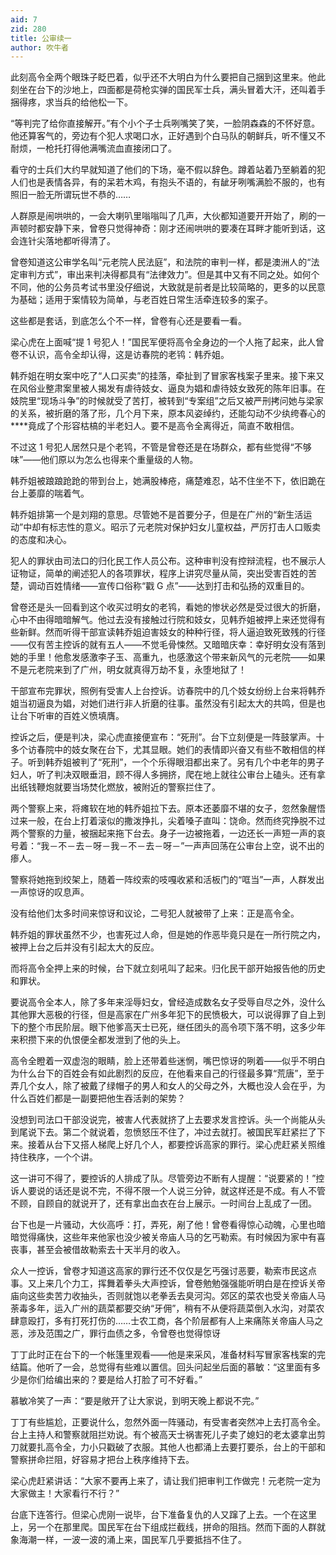 ```yaml
---
aid: 7
zid: 280
title: 公审续一
author: 吹牛者
---
```


此刻高令全两个眼珠子眨巴着，似乎还不大明白为什么要把自己捆到这里来。他此刻坐在台下的沙地上，四面都是荷枪实弹的国民军士兵，满头冒着大汗，还叫着手捆得疼，求当兵的给他松一下。

“等判完了给你直接解开。”有个小个子士兵咧嘴笑了笑，一脸阴森森的不怀好意。他还算客气的，旁边有个犯人求喝口水，正好遇到个白马队的朝鲜兵，听不懂又不耐烦，一枪托打得他满嘴流血直接闭口了。

看守的士兵们大约早就知道了他们的下场，毫不假以辞色。蹲着站着乃至躺着的犯人们也是表情各异，有的呆若木鸡，有抱头不语的，有龇牙咧嘴满脸不服的，也有照旧一脸无所谓玩世不恭的……

人群原是闹哄哄的，一会大喇叭里嗡嗡叫了几声，大伙都知道要开开始了，刷的一声顿时都安静下来，曾卷只觉得神奇：刚才还闹哄哄的要凑在耳畔才能听到话，这会连针尖落地都听得清了。

曾卷知道这公审学名叫“元老院人民法庭”，和法院的审判一样，都是澳洲人的“法定审判方式”，审出来判决得都具有“法律效力”。但是其中又有不同之处。如何个不同，他的公务员考试书里没仔细说，大致就是前者是比较简略的，更多的以民意为基础；适用于案情较为简单，与老百姓日常生活牵连较多的案子。

这些都是套话，到底怎么个不一样，曾卷有心还是要看一看。

梁心虎在上面喊“提 1 号犯人！”国民军便将高令全身边的一个人拖了起来，此人曾卷不认识，高令全却认得，这是访春院的老鸨：韩乔姐。

韩乔姐在明女案中吃了“人口买卖”的挂落，牵扯到了冒家客栈案子里来。接下来又在风俗业整肃案里被人揭发有虐待妓女、逼良为娼和虐待妓女致死的陈年旧事。在妓院里“现场斗争”的时候就受了苦打，被转到“专案组”之后又被严刑拷问她与梁家的关系，被折磨的落了形，几个月下来，原本风姿绰约，还能勾动不少纨绔春心的\*\*\*\*竟成了个形容枯槁的半老妇人。要不是高令全离得近，简直不敢相信。

不过这 1 号犯人居然只是个老鸨，不管是曾卷还是在场群众，都有些觉得“不够味”――他们原以为怎么也得来个重量级的人物。

韩乔姐被踉踉跄跄的带到台上，她满股棒疮，痛楚难忍，站不住坐不下，依旧跪在台上萎靡的喘着气。

韩乔姐排第一个是刘翔的意思。尽管她不是首要分子，但是在广州的“新生活运动”中却有标志性的意义。昭示了元老院对保护妇女儿童权益，严厉打击人口贩卖的态度和决心。

犯人的罪状由司法口的归化民工作人员公布。这种审判没有控辩流程，也不展示人证物证，简单的阐述犯人的各项罪状，程序上讲究尽量从简，突出受害百姓的苦楚，调动百姓情绪――宣传口俗称“戳 G 点”――达到打击和弘扬的双重目的。

曾卷还是头一回看到这个收买过明女的老鸨，看她的惨状必然是受过很大的折磨，心中不由得暗暗解气。他过去没有接触过行院和妓女，见韩乔姐被押上来还觉得有些新鲜。然而听得干部宣读韩乔姐迫害妓女的种种行径，将人逼迫致死致残的行径――仅有苦主控诉的就有五人――不觉毛骨悚然。又暗暗庆幸：幸好明女没有落到她的手里！他愈发感激李子玉、高重九，也感激这个带来新风气的元老院――如果不是元老院来到了广州，明女就真得万劫不复，永堕地狱了！

干部宣布完罪状，照例有受害人上台控诉。访春院中的几个妓女纷纷上台来将韩乔姐当初逼良为娼，对她们进行非人折磨的往事。虽然没有引起太大的共鸣，但是也让台下听审的百姓义愤填膺。

控诉之后，便是判决，梁心虎直接便宣布：“死刑”。台下立刻便是一阵鼓掌声。十多个访春院中的妓女聚在台下，尤其显眼。她们的表情即兴奋又有些不敢相信的样子。听到韩乔姐被判了“死刑”，一个个乐得眼泪都出来了。另有几个中老年的男子妇人，听了判决双眼垂泪，顾不得人多拥挤，爬在地上就往公审台上磕头。还有拿出纸钱鞭炮就要当场焚化燃放，被附近的警察拦住了。

两个警察上来，将瘫软在地的韩乔姐拉下去。原本还萎靡不堪的女子，忽然象醒悟过来一般，在台上打着滚似的撒泼挣扎，尖着嗓子直叫：饶命。然而终究挣脱不过两个警察的力量，被捆起来拖下台去。身子一边被拖着，一边还长一声短一声的哀号着：“我－不－去－呀－我－不－去－呀－”一声声回荡在公审台上空，说不出的瘆人。

警察将她拖到绞架上，随着一阵绞索的吱嘎收紧和活板门的“哐当”一声，人群发出一声惊讶的叹息声。

没有给他们太多时间来惊讶和议论，二号犯人就被带了上来：正是高令全。

韩乔姐的罪状虽然不少，也害死过人命，但是她的作恶毕竟只是在一所行院之内，被押上台之后并没有引起太大的反应。

而将高令全押上来的时候，台下就立刻吼叫了起来。归化民干部开始报告他的历史和罪状。

要说高令全本人，除了多年来淫辱妇女，曾经造成数名女子受辱自尽之外，没什么其他罪大恶极的行径，但是高家在广州多年犯下的民愤极大，可以说得罪了自上到下的整个市民阶层。眼下他爹高天士已死，继任团头的高令项下落不明，这多少年来积攒下来的仇恨便全都发泄到了他的头上。

高令全瞪着一双虚泡的眼睛，脸上还带着些迷惘，嘴巴惊讶的咧着――似乎不明白为什么台下的百姓会有如此剧烈的反应，在他看来自己的行径最多算“荒唐”，至于弄几个女人，除了被戴了绿帽子的男人和女人的父母之外，大概也没人会在乎，为什么百姓们都是一副要把他生吞活剥的架势？

没想到司法口干部没说完，被害人代表就挤了上去要求发言控诉。头一个尚能从头到尾说下去。第二个就说着，忽愤怒压不住了，冲过去就打。被国民军赶紧拦了下来。接着从台下又搭人梯爬上好几个人，都要控诉高家的罪行。梁心虎赶紧关照维持住秩序，一个个讲。

这一讲可不得了，要控诉的人排成了队。尽管旁边不断有人提醒：“说要紧的！”控诉人要说的话还是说不完，不得不限一个人说三分钟，就这样还是不成。有人不管不顾，自顾自的就说开了，还有拿出血衣在台上展示。一时间台上乱成了一团。

台下也是一片骚动，大伙高呼：打，弄死，剐了他！曾卷看得惊心动魄，心里也暗暗觉得痛快，这些年来他家也没少被关帝庙人马的乞丐勒索。有时候因为家中有喜丧事，甚至会被借故勒索去十天半月的收入。

众人一控诉，曾卷才知道这高家的罪行还不仅仅是乞丐强讨恶要，勒索市民这点事。又上来几个力工，挥舞着拳头大声控诉，曾卷勉勉强强能听明白是在控诉关帝庙向这些卖苦力收抽头，否则就饱以老拳丢去臭河沟。郊区的菜农也受关帝庙人马荼毒多年，运入广州的蔬菜都要交纳“牙佣”，稍有不从便将蔬菜倒入水沟，对菜农肆意殴打，多有打死打伤的……士农工商，各个阶层都有人上来痛陈关帝庙人马之恶，涉及范围之广，罪行血债之多，令曾卷也觉得惊讶

丁丁此时正在台下的一个帐篷里观看――他是来采风，准备材料写冒家客栈案的完结篇。他听了一会，总觉得有些难以置信。回头问起坐后面的慕敏：“这里面有多少是你们给编出来的？要是给人打脸了可不好看。”

慕敏冷笑了一声：“要是敞开了让大家说，到明天晚上都说不完。”

丁丁有些尴尬，正要说什么，忽然外面一阵骚动，有受害者突然冲上去打高令全。台上主持人和警察就阻拦劝说。有个被高天士祸害死儿子卖了媳妇的老太婆拿出剪刀就要扎高令全，力小只戳破了衣服。其他人也都涌上去要打要杀，台上的干部和警察拼命拦阻，好容易才把台上秩序维持下去。

梁心虎赶紧讲话：“大家不要再上来了，请让我们把审判工作做完！元老院一定为大家做主！大家看行不行？”

台底下连答行。但梁心虎刚一说毕，台下准备复仇的人又蹿了上去。一个在这里上，另一个在那里爬。国民军在台下组成拦截线，拼命的阻挡。然而下面的人群就象海潮一样，一波一波的涌上来，国民军几乎要抵挡不住了。
